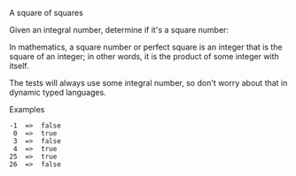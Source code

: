 A square of squares

Given an integral number, determine if it's a square number:

In mathematics, a square number or perfect square is an integer that is the square of an integer; in other words, it is the product of some integer with itself.

The tests will always use some integral number, so don't worry about that in dynamic typed languages.

Examples

    -1  =>  false
     0  =>  true
     3  =>  false
     4  =>  true
    25  =>  true
    26  =>  false
